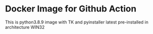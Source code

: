 # Docker Image for Github Action
This is python3.8.9 image with TK and pyinstaller latest pre-installed in architecture WIN32
